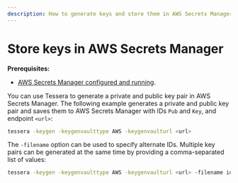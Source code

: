 ```yaml
---
description: How to generate keys and store them in AWS Secrets Manager
---
```


# Store keys in AWS Secrets Manager

**Prerequisites:**

* [AWS Secrets Manager configured and running](../Configure/KeyVault/AWS-Secrets-Manager.md).

You can use Tessera to generate a private and public key pair in AWS Secrets Manager. The following
example generates a private and public key pair and saves them to AWS Secrets Manager with IDs
`Pub` and `Key`, and endpoint `<url>`:

```bash
tessera -keygen -keygenvaulttype AWS -keygenvaulturl <url>
```

The `-filename` option can be used to specify alternate IDs. Multiple key pairs can be generated at
the same time by providing a comma-separated list of values:

```bash
tessera -keygen -keygenvaulttype AWS -keygenvaulturl <url> -filename id1,id2
```
